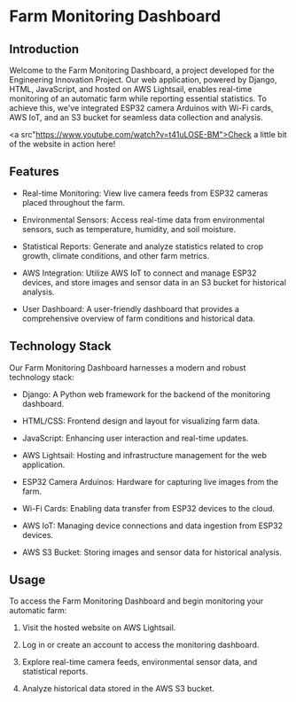 # Farm Monitoring Dashboard

## Introduction
Welcome to the Farm Monitoring Dashboard, a project developed for the Engineering Innovation Project. Our web application, powered by Django, HTML, JavaScript, and hosted on AWS Lightsail, enables real-time monitoring of an automatic farm while reporting essential statistics. To achieve this, we've integrated ESP32 camera Arduinos with Wi-Fi cards, AWS IoT, and an S3 bucket for seamless data collection and analysis.

<a src"https://www.youtube.com/watch?v=t41uLOSE-BM">Check a little bit of the website in action here! </a>

## Features
+ Real-time Monitoring: View live camera feeds from ESP32 cameras placed throughout the farm.

+ Environmental Sensors: Access real-time data from environmental sensors, such as temperature, humidity, and soil moisture.

+ Statistical Reports: Generate and analyze statistics related to crop growth, climate conditions, and other farm metrics.

+ AWS Integration: Utilize AWS IoT to connect and manage ESP32 devices, and store images and sensor data in an S3 bucket for historical analysis.

+ User Dashboard: A user-friendly dashboard that provides a comprehensive overview of farm conditions and historical data.

## Technology Stack
Our Farm Monitoring Dashboard harnesses a modern and robust technology stack:

+ Django: A Python web framework for the backend of the monitoring dashboard.

+ HTML/CSS: Frontend design and layout for visualizing farm data.

+ JavaScript: Enhancing user interaction and real-time updates.

+ AWS Lightsail: Hosting and infrastructure management for the web application.

+ ESP32 Camera Arduinos: Hardware for capturing live images from the farm.

+ Wi-Fi Cards: Enabling data transfer from ESP32 devices to the cloud.

+ AWS IoT: Managing device connections and data ingestion from ESP32 devices.

+ AWS S3 Bucket: Storing images and sensor data for historical analysis.

## Usage
To access the Farm Monitoring Dashboard and begin monitoring your automatic farm:

1. Visit the hosted website on AWS Lightsail.

2. Log in or create an account to access the monitoring dashboard.

3. Explore real-time camera feeds, environmental sensor data, and statistical reports.

4. Analyze historical data stored in the AWS S3 bucket.
